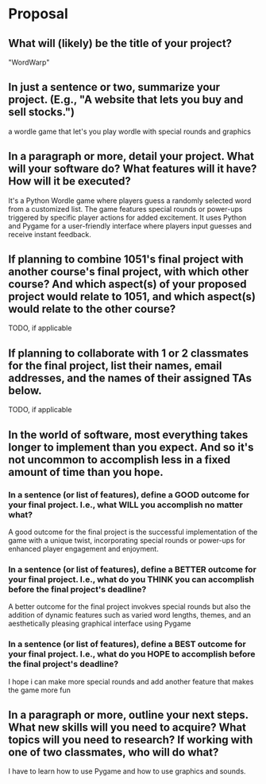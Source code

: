 # Proposal

## What will (likely) be the title of your project?

"WordWarp"

## In just a sentence or two, summarize your project. (E.g., "A website that lets you buy and sell stocks.")

a wordle game that let's you play wordle with special rounds and graphics

## In a paragraph or more, detail your project. What will your software do? What features will it have? How will it be executed?


It's a Python Wordle game where players guess a randomly selected word from a customized list. The game features special rounds or power-ups triggered by specific player actions for added excitement. It uses Python and Pygame for a user-friendly interface where players input guesses and receive instant feedback.

## If planning to combine 1051's final project with another course's final project, with which other course? And which aspect(s) of your proposed project would relate to 1051, and which aspect(s) would relate to the other course?

TODO, if applicable

## If planning to collaborate with 1 or 2 classmates for the final project, list their names, email addresses, and the names of their assigned TAs below.

TODO, if applicable

## In the world of software, most everything takes longer to implement than you expect. And so it's not uncommon to accomplish less in a fixed amount of time than you hope.

### In a sentence (or list of features), define a GOOD outcome for your final project. I.e., what WILL you accomplish no matter what?


A good outcome for the final project is the successful implementation of the game with a unique twist, incorporating special rounds or power-ups for enhanced player engagement and enjoyment.

### In a sentence (or list of features), define a BETTER outcome for your final project. I.e., what do you THINK you can accomplish before the final project's deadline?

A better outcome for the final project invokves special rounds but also the addition of dynamic features such as varied word lengths, themes, and an aesthetically pleasing graphical interface using Pygame

### In a sentence (or list of features), define a BEST outcome for your final project. I.e., what do you HOPE to accomplish before the final project's deadline?

I hope i can make more special rounds and add another feature that makes the game more fun

## In a paragraph or more, outline your next steps. What new skills will you need to acquire? What topics will you need to research? If working with one of two classmates, who will do what?

I have to learn how to use Pygame and how to use graphics and sounds.
